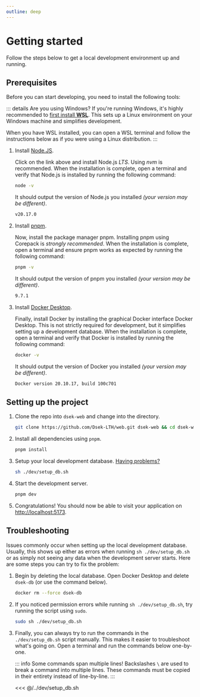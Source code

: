 ```yaml
---
outline: deep
---
```


# Getting started

Follow the steps below to get a local development environment up and running.

## Prerequisites

Before you can start developing, you need to install the following tools:

::: details Are you using Windows?
If you're running Windows, it's highly recommended to [first install **WSL**](https://learn.microsoft.com/en-us/windows/wsl/install). This sets up a Linux environment on your Windows machine and simplifies development.

When you have WSL installed, you can open a WSL terminal and follow the instructions below as if you were using a Linux distribution.
:::

1. Install [Node.JS](https://nodejs.org/en/download/).

   Click on the link above and install Node.js _LTS_. Using _nvm_ is recommended.
   When the installation is complete, open a terminal and verify that Node.js is installed by running the following command:

   ```bash
   node -v
   ```

   It should output the version of Node.js you installed _(your version may be different)_.

   ```bash
   v20.17.0
   ```

2. Install [pnpm](https://pnpm.io/installation#using-corepack).

   Now, install the package manager pnpm. Installing pnpm using Corepack is _strongly recommended_.
   When the installation is complete, open a terminal and ensure pnpm works as expected by running the following command:

   ```bash
   pnpm -v
   ```

   It should output the version of pnpm you installed _(your version may be different)_.

   ```bash
   9.7.1
   ```

3. Install [Docker Desktop](https://docs.docker.com/get-docker/).

   Finally, install Docker by installing the graphical Docker interface Docker Desktop. This is not strictly required for development, but it simplifies setting up a development database. When the installation is complete, open a terminal and verify that Docker is installed by running the following command:

   ```bash
   docker -v
   ```

   It should output the version of Docker you installed _(your version may be different)_.

   ```bash
   Docker version 20.10.17, build 100c701
   ```

## Setting up the project

1. Clone the repo into `dsek-web` and change into the directory.
   ```bash
   git clone https://github.com/Dsek-LTH/web.git dsek-web && cd dsek-web
   ```
2. Install all dependencies using `pnpm`.
   ```bash
   pnpm install
   ```
3. Setup your local development database. [Having problems?](#troubleshooting)

   ```bash
   sh ./dev/setup_db.sh
   ```

4. Start the development server.

   ```bash
   pnpm dev
   ```

5. Congratulations! You should now be able to visit your application on [http://localhost:5173](http://localhost:5173).

## Troubleshooting

Issues commonly occur when setting up the local development database. Usually, this shows up either as errors when running `sh ./dev/setup_db.sh` or as simply not seeing any data when the development server starts. Here are some steps you can try to fix the problem:

1. Begin by deleting the local database. Open Docker Desktop and delete `dsek-db` (or use the command below).

   ```bash title="Docker CLI (alternative)"
   docker rm --force dsek-db
   ```

2. If you noticed permission errors while running `sh ./dev/setup_db.sh`, try running the script using `sudo`.

   ```bash
   sudo sh ./dev/setup_db.sh
   ```

3. Finally, you can always try to run the commands in the `./dev/setup_db.sh` script manually. This makes it easier to troubleshoot what's going on. Open a terminal and run the commands below one-by-one.

   ::: info
   Some commands span multiple lines! Backslashes `\` are used to break a command into multiple lines. These commands must be copied in their entirety instead of line-by-line.
   :::

   <<< @/../dev/setup_db.sh
